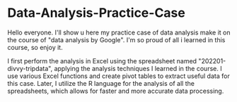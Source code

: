 # Data-Analysis-Practice-Case
Hello everyone. I'll show u here my practice case of data analysis make it on the course of "data analysis by Google". I'm so proud of all i learned in this course, so enjoy it.

I first perform the analysis in Excel using the spreadsheet named "202201-divvy-tripdata", applying the analysis techniques I learned in the course. I use various Excel functions and create pivot tables to extract useful data for this case. Later, I utilize the R language for the analysis of all the spreadsheets, which allows for faster and more accurate data processing.
